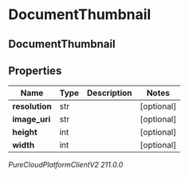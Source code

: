 # DocumentThumbnail

## DocumentThumbnail

## Properties

|Name | Type | Description | Notes|
|------------ | ------------- | ------------- | -------------|
| **resolution** | str |  | [optional] |
| **image_uri** | str |  | [optional] |
| **height** | int |  | [optional] |
| **width** | int |  | [optional] |



_PureCloudPlatformClientV2 211.0.0_
